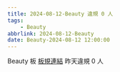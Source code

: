 ```yaml
---
title: 2024-08-12-Beauty 違規 0 人
tags:
    - Beauty
abbrlink: 2024-08-12-Beauty
date: Beauty-2024-08-12 12:00:00
---
```

Beauty 板 [板規連結](https://www.ptt.cc/bbs/Beauty/M.1630069980.A.84B.html)
昨天違規 0 人
